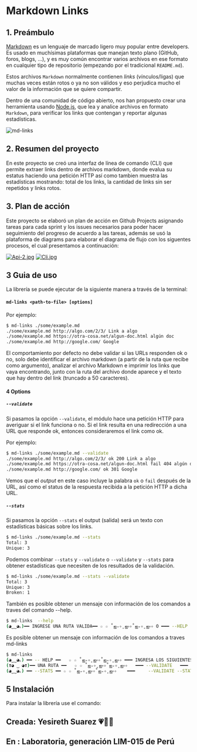 # Markdown Links

## 1. Preámbulo

[Markdown](https://es.wikipedia.org/wiki/Markdown) es un lenguaje de marcado
ligero muy popular entre developers. Es usado en muchísimas plataformas que
manejan texto plano (GitHub, foros, blogs, ...), y es muy común
encontrar varios archivos en ese formato en cualquier tipo de repositorio
(empezando por el tradicional `README.md`).

Estos archivos `Markdown` normalmente contienen _links_ (vínculos/ligas) que
muchas veces están rotos o ya no son válidos y eso perjudica mucho el valor de
la información que se quiere compartir.

Dentro de una comunidad de código abierto, nos han propuesto crear una
herramienta usando [Node.js](https://nodejs.org/), que lea y analice archivos
en formato `Markdown`, para verificar los links que contengan y reportar
algunas estadísticas.

![md-links](https://user-images.githubusercontent.com/110297/42118443-b7a5f1f0-7bc8-11e8-96ad-9cc5593715a6.jpg)

## 2. Resumen del proyecto

En este proyecto se creó una interfaz de línea de comando (CLI) que permite extraer links dentro de archivos markdown, donde evalua su estatus haciendo una petición HTTP así como tambien muestra las estadísticas mostrando: total de los links, la cantidad de links sin ser repetidos y links rotos.

## 3. Plan de acción

Este proyecto se elaboró un plan de acción en Github Projects asignando tareas para cada sprint y los issues necesarios para poder hacer seguimiento del progreso de acuerdo a las tareas, además se usó la plataforma de diagrams para elaborar el diagrama de flujo con los siguentes procesos, el cual presentamos a continuación:

[![Api-2.jpg](https://i.postimg.cc/CMfVNZym/Api-2.jpg)](https://postimg.cc/vDMj8ZZV)
[![Cli.jpg](https://i.postimg.cc/6QjNHn51/Cli.jpg)](https://postimg.cc/cKnjCK3Q)

## 3 Guia de uso 
 
 La librería se puede ejecutar de la siguiente manera a través de la terminal:

 #### `md-links <path-to-file> [options] `

Por ejemplo:

```sh
$ md-links ./some/example.md
./some/example.md http://algo.com/2/3/ Link a algo
./some/example.md https://otra-cosa.net/algun-doc.html algún doc
./some/example.md http://google.com/ Google
```

El comportamiento por defecto no debe validar si las URLs responden ok o no,
solo debe identificar el archivo markdown (a partir de la ruta que recibe como
argumento), analizar el archivo Markdown e imprimir los links que vaya
encontrando, junto con la ruta del archivo donde aparece y el texto
que hay dentro del link (truncado a 50 caracteres).

#### 4 Options

##### `--validate`

Si pasamos la opción `--validate`, el módulo hace una petición HTTP para
averiguar si el link funciona o no. Si el link resulta en una redirección a una
URL que responde ok, entonces consideraremos el link como ok.

Por ejemplo:

```sh
$ md-links ./some/example.md --validate
./some/example.md http://algo.com/2/3/ ok 200 Link a algo
./some/example.md https://otra-cosa.net/algun-doc.html fail 404 algún doc
./some/example.md http://google.com/ ok 301 Google
```

Vemos que el _output_ en este caso incluye la palabra `ok` o `fail` después de
la URL, así como el status de la respuesta recibida a la petición HTTP a dicha
URL.

##### `--stats`

Si pasamos la opción `--stats` el output (salida) será un texto con estadísticas
básicas sobre los links.

```sh
$ md-links ./some/example.md --stats
Total: 3
Unique: 3
```

Podemos combinar `--stats` y `--validate` o `--validate` y `--stats` para obtener estadísticas que
necesiten de los resultados de la validación.

```sh
$ md-links ./some/example.md --stats --validate
Total: 3
Unique: 3
Broken: 1
```
También es posible obtener un mensaje con información de los comandos a traves del comando  --help.

```sh
$ md-links  --help
(◕‿‿◕｡)━━ INGRESE UNA RUTA VALIDA━━ ☆ ☆ ˚ஐ₊✧˳ஐ༚✧˚ஐ₊✧˳ஐ༚✧ O ━━━ --HELP  ━━━ ˚(◕‿‿◕｡)
```

Es posible obtener un mensaje con información de los comandos a traves md-links  

```sh
$ md-links  
(◕‿‿◕｡) ━━ -- HELP ━━   ☆ ☆ ˚ஐ₊✧˳ஐ༚✧˚ஐ₊✧˳ஐ༚✧ ━━━ INGRESA LOS SIGUIENTES CAMPOS ━━━  ˚(◕‿‿◕｡)
(❣◕ ‿ ◕❣)━━ UNA RUTA ━━   ☆ ☆ ˚ஐ₊✧˳ஐ༚✧˚ஐ₊✧˳ஐ༚✧   ━━━ --VALIDATE   ━━━ ˚(❣◕ ‿ ◕❣)
(◕‿‿◕｡) ━━ --STATS ━━ ☆ ☆ ˚ஐ₊✧˳ஐ༚✧˚ஐ₊✧˳ஐ༚✧    ━━━     --VALIDATE --STATS━━━  ˚(◕‿‿◕｡)
```

## 5 Instalación
Para instalar la librería use el comando:


## Creada: Yesireth Suarez 💗👩‍💻
## En : Laboratoria, generación LIM-015 de Perú 


